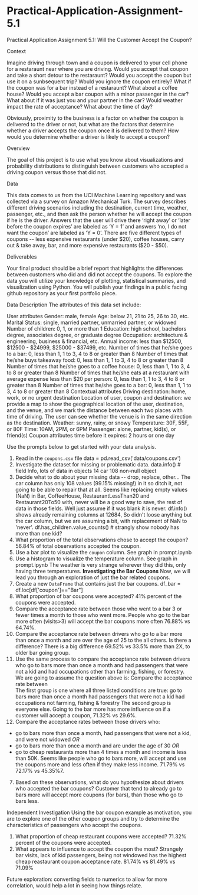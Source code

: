 # Practical-Application-Assignment-5.1
Practical Application Assignment 5.1: Will the Customer Accept the Coupon?

Context

Imagine driving through town and a coupon is delivered to your cell phone for a restaraunt near where you are driving. Would you accept that coupon and take a short detour to the restaraunt? Would you accept the coupon but use it on a sunbsequent trip? Would you ignore the coupon entirely? What if the coupon was for a bar instead of a restaraunt? What about a coffee house? Would you accept a bar coupon with a minor passenger in the car? What about if it was just you and your partner in the car? Would weather impact the rate of acceptance? What about the time of day?

Obviously, proximity to the business is a factor on whether the coupon is delivered to the driver or not, but what are the factors that determine whether a driver accepts the coupon once it is delivered to them? How would you determine whether a driver is likely to accept a coupon?

Overview

The goal of this project is to use what you know about visualizations and probability distributions to distinguish between customers who accepted a driving coupon versus those that did not.

Data

This data comes to us from the UCI Machine Learning repository and was collected via a survey on Amazon Mechanical Turk. The survey describes different driving scenarios including the destination, current time, weather, passenger, etc., and then ask the person whether he will accept the coupon if he is the driver. Answers that the user will drive there ‘right away’ or ‘later before the coupon expires’ are labeled as ‘Y = 1’ and answers ‘no, I do not want the coupon’ are labeled as ‘Y = 0’. There are five different types of coupons -- less expensive restaurants (under $20), coffee houses, carry out & take away, bar, and more expensive restaurants ($20 - $50).

Deliverables

Your final product should be a brief report that highlights the differences between customers who did and did not accept the coupons. To explore the data you will utilize your knowledge of plotting, statistical summaries, and visualization using Python. You will publish your findings in a public facing github repository as your first portfolio piece.

Data Description
The attributes of this data set include:

User attributes
Gender: male, female
Age: below 21, 21 to 25, 26 to 30, etc.
Marital Status: single, married partner, unmarried partner, or widowed
Number of children: 0, 1, or more than 1
Education: high school, bachelors degree, associates degree, or graduate degree
Occupation: architecture & engineering, business & financial, etc.
Annual income: less than $12500, $12500 - $24999, $25000 - $37499, etc.
Number of times that he/she goes to a bar: 0, less than 1, 1 to 3, 4 to 8 or greater than 8
Number of times that he/she buys takeaway food: 0, less than 1, 1 to 3, 4 to 8 or greater than 8
Number of times that he/she goes to a coffee house: 0, less than 1, 1 to 3, 4 to 8 or greater than 8
Number of times that he/she eats at a restaurant with average expense less than $20 per person: 0, less than 1, 1 to 3, 4 to 8 or greater than 8
Number of times that he/she goes to a bar: 0, less than 1, 1 to 3, 4 to 8 or greater than 8
Contextual attributes
Driving destination: home, work, or no urgent destination
Location of user, coupon and destination: we provide a map to show the geographical location of the user, destination, and the venue, and we mark the distance between each two places with time of driving. The user can see whether the venue is in the same direction as the destination.
Weather: sunny, rainy, or snowy
Temperature: 30F, 55F, or 80F
Time: 10AM, 2PM, or 6PM
Passenger: alone, partner, kid(s), or friend(s)
Coupon attributes
time before it expires: 2 hours or one day


Use the prompts below to get started with your data analysis.
1. Read in the `coupons.csv` file
data = pd.read_csv('data/coupons.csv')
2. Investigate the dataset for missing or problematic data.
data.info() # field Info, lots of data in objects
14  car                   	108 non-null    object
3. Decide what to do about your missing data -- drop, replace, other...
The car column has only 108 values (99.15% missing!) in it so ditch it, not going to be able to repair that at all. 
Seems like replacing empty values (NaN) in Bar, CoffeeHouse, RestaurantLessThan20 and Restaurant20To50 with, never will be a good way to save, the rest of data in those fields. Well just assume if it was blank it is never.
df.info() shows already remaining columns at 12684, So didn't loose anything but the car column, but we are assuming a bit, with replacement of NaN to 'never'.
df.has_children.value_counts() # strangly show nobody has more than one kid?   
4. What proportion of the total observations chose to accept the coupon?
56.84% of total observations accepted the coupon.
5. Use a bar plot to visualize the `coupon` column.
See graph in prompt.ipynb
6. Use a histogram to visualize the temperature column.
See graph in prompt.ipynb
The weather is very strange wherever they did this, only having three temperatures.
**Investigating the Bar Coupons**
Now, we will lead you through an exploration of just the bar related coupons.  
1. Create a new `DataFrame` that contains just the bar coupons.
df_bar = df.loc[df['coupon']=="Bar"]
2. What proportion of bar coupons were accepted?
41% percent of the coupons were accepted.
3. Compare the acceptance rate between those who went to a bar 3 or fewer times a month to those who went more.
People who go to the bar more often (visits>3) will accept the bar coupons more often 76.88% vs 64.74%.
4. Compare the acceptance rate between drivers who go to a bar more than once a month and are over the age of 25 to the all others.  Is there a difference?
There is a big difference 69.52% vs 33.5% more than 2X, to older bar going group. 
5. Use the same process to compare the acceptance rate between drivers who go to bars more than once a month and had passengers that were not a kid and had occupations other than farming, fishing, or forestry. 
We are going to assume the question above is: Compare the acceptance rate between  
The first group is one where all three listed conditions are true:
go to bars more than once a month
had passengers that were not a kid
had occupations not farming, fishing & forestry
The second group is everyone else.
Going to the bar more has more influence on if a customer will accept a coupon, 71.32% vs 29.6%.
6. Compare the acceptance rates between those drivers who:
- go to bars more than once a month, had passengers that were not a kid, and were not widowed *OR*
- go to bars more than once a month and are under the age of 30 *OR*
- go to cheap restaurants more than 4 times a month and income is less than 50K. 
Seems like people who go to bars more, will accept and use the coupons more and less often if they make less income. 71.79% vs 72.17% vs 45.35%7. 
7. Based on these observations, what do you hypothesize about drivers who accepted the bar coupons?
Customer that tend to already go to bars more will accept more coupons (for bars), than those who go to bars less.

Independent Investigation
Using the bar coupon example as motivation, you are to explore one of the other coupon groups and try to determine the characteristics of passengers who accept the coupons.
1. What proportion of cheap restaurant coupons were accepted?
71.32% percent of the coupons were accepted.
2. What appears to influence to accept the coupon the most?
Strangely bar visits, lack of kid passengers, being not windowed has the highest cheap reastaurant coupon acceptance rate. 81.74% vs 81.49% vs 71.09%

Future exploration: converting fields to numerics to allow for more correlation, would help a lot in seeing how things relate.
